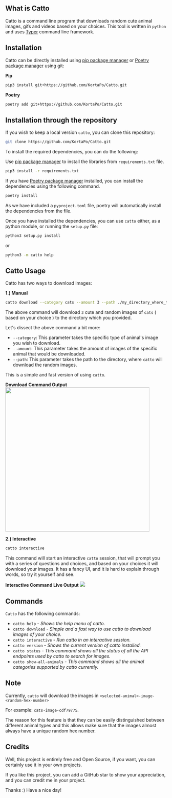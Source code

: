 ## What is Catto
Catto is a command line program that downloads random cute animal images, gifs and videos based on your choices. 
This tool is written in `python` and uses [Typer](https://typer.tiangolo.com/) command line framework.

## Installation
Catto can be directly installed using [pip package manager](https://pip.pypa.io/en/stable/) or [Poetry package manager](https://python-poetry.org/) using git:

<strong>Pip</strong>
```bash
pip3 install git+https://github.com/KortaPo/Catto.git
```

<strong>Poetry</strong>
```bash
poetry add git+https://github.com/KortaPo/Catto.git
```

## Installation through the repository
If you wish to keep a local version `catto`, you can clone this repository:
```bash
git clone https://github.com/KortaPo/Catto.git
```

To install the required dependencies, you can do the following:

Use [pip package manager](https://pip.pypa.io/en/stable/) to install the libraries from ``requirements.txt`` file.

```bash
pip3 install -r requirements.txt
```

If you have [Poetry package manager](https://python-poetry.org/) installed, you can install the dependencies using 
the following command.

```bash
poetry install
```
As we have included a `pyproject.toml` file, poetry will automatically install the dependencies from the file.

Once you have installed the dependencies, you can use `catto` either, as a python module, or running the `setup.py` file:
```bash
python3 setup.py install
```
or 

```bash
python3 -m catto help
```
## Catto Usage
Catto has two ways to download images:

<strong>1.) Manual</strong>
```bash
catto download --category cats --amount 3 --path ./my_directory_where_the_images_need_to_be_stored
```
The above command will download `3` cute and random images of `cats` ( based on your choice ) to the directory which you provided.

Let's dissect the above command a bit more:

* `--category`: This parameter takes the specific type of animal's image you wish to download.
* `--amount`: This parameter takes the amount of images of the specific animal that would be downloaded.
* `--path`: This parameter takes the path to the directory, where `catto` will download the random images.

This is a simple and fast version of using `catto`.

<strong>Download Command Output</strong>
<img src="./gallery/catto_download_output.png" width=450px></img>

<strong>2.) Interactive</strong>
```bash
catto interactive
```
This command will start an interactive `catto` session, that will prompt you with a series of questions and choices, and based on your choices 
it will download your images. It has a fancy UI, and it is hard to explain through words, so try it yourself and see.

<strong>Interactive Command Live Output</strong>
<a href="https://asciinema.org/a/VbEQY9JRFk4TYM9jGvdEu5zl9" target="_blank"><img src="https://asciinema.org/a/VbEQY9JRFk4TYM9jGvdEu5zl9.svg" /></a>

## Commands
`Catto` has the following commands:

* `catto help` - *Shows the help menu of catto.*
* `catto download` - *Simple and a fast way to use catto to download images of your choice.*
* `catto interactive` - *Run catto in an interactive session.*
* `catto version` - *Shows the current version of catto installed.*
* `catto status` - *This command shows all the status of all the API endpoints used by catto to search for images.*
* `catto show-all-animals` - *This command shows all the animal categories supported by catto currently.*

## Note
Currently, `catto` will download the images in `<selected-animal>-image-<random-hex-number>`

For example:
`cats-image-cdf79775`.

The reason for this feature is that they can be easily distinguished between different animal types and this allows make
sure that the images almost always have a unique random hex number.


## Credits
Well, this project is entirely free and Open Source, if you want, you can certainly use it in your own projects. 

If you like this project, you can add a GitHub star to show your appreciation, and you can credit me in your project. 

Thanks :) Have a nice day!
